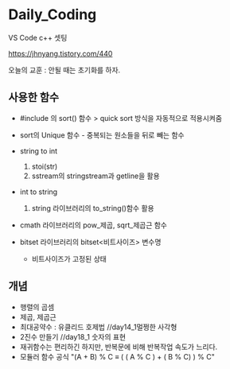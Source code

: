 # Daily_Coding

VS Code c++ 셋팅 

https://jhnyang.tistory.com/440

오늘의 교훈 : 안될 때는 초기화를 하자.

## 사용한 함수
- #include <algorithm> 의 sort() 함수 > quick sort 방식을 자동적으로 적용시켜줌
- sort의 Unique 함수 - 중복되는 원소들을 뒤로 빼는 함수
- string to int 
    1. stoi(str)
    2. sstream의 stringstream과 getline을 활용

- int to string 
    1. string 라이브러리의 to_string()함수 활용
- cmath 라이브러리의 pow_제곱, sqrt_제곱근 함수
- bitset 라이브러리의 bitset<비트사이즈> 변수명
    - 비트사이즈가 고정된 상태
## 개념
- 행렬의 곱셈
- 제곱, 제곱근
- 최대공약수 : 유클리드 호제법 //day14_1멀쩡한 사각형
- 2진수 만들기 //day18_1 숫자의 표현
- 재귀함수는 편리하긴 하지만, 반복문에 비해 반복작업 속도가 느리다.
- 모듈러 함수 공식 "(A + B) % C ≡ ( ( A % C ) + ( B % C) ) % C"

